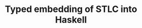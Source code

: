---
title: Typed embedding of STLC into Haskell
url: http://gergo.erdi.hu/blog/2015-02-05-typed_embedding_of_stlc_into_haskell/
authors:
- Gergő Érdi
type: article
tags:
- lambda calculus
doHaskell-type: blog post
dohaskell-year: 2015
---